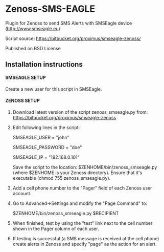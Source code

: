 Zenoss-SMS-EAGLE
================

Plugin for Zenoss to send SMS Alerts with SMSEagle device (http://www.smseagle.eu)

Script source: https://bitbucket.org/proximus/smseagle-zenoss/

Published on BSD License


Installation instructions
-------------------------

#### SMSEAGLE SETUP

Create a new user for this script in SMSEagle.


#### ZENOSS SETUP

1. Download latest version of the script zenoss_smseagle.py from: https://bitbucket.org/proximus/smseagle-zenoss


2. Edit following lines in the script:

    SMSEAGLE_USER = "john"
    
	SMSEAGLE_PASSWORD = "doe"
    
	SMSEAGLE_IP = "192.168.0.101"


	Save the script to the location: $ZENHOME/bin/zenoss_smseagle.py (where $ZENHOME is your Zenoss directory). Ensure that it's executable (chmod 755 zenoss_smseagle.py).


3. Add a cell phone number to the "Pager" field of each Zenoss user account.


4. Go to Advanced->Settings and modify the "Page Command" to: 
 
     $ZENHOME/bin/zenoss_smseagle.py $RECIPIENT


5. When finished, test by using the "test" link next to the cell number
shown in the Pager column of each user.


6. If testing is successful (a SMS message is received at the cell phone) create alerts in Zenoss and specify "page" as the action for an alert.
	

